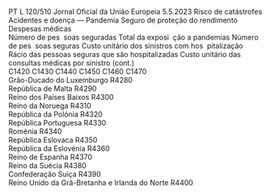 PT  L 120/510 Jornal Oficial da União Europeia 5.5.2023
 Risco de catástrofes Acidentes e doença — 
Pandemia  Seguro de proteção do rendimento  Despesas médicas  
Número de pes ­
soas seguradas  Total da exposi ­
ção a pandemias  Número de pes ­
soas seguras  Custo unitário dos 
sinistros com hos ­
pitalização  Rácio das pessoas 
seguras que são 
hospitalizadas  Custo unitário das 
consultas médicas 
por sinistro  (cont.)  
C1420  C1430  C1440  C1450  C1460  C1470  
Grão-Ducado do Luxemburgo  R4280  
República de Malta  R4290  
Reino dos Países Baixos  R4300  
Reino da Noruega  R4310  
República da Polónia  R4320  
República Portuguesa  R4330  
Roménia  R4340  
República Eslovaca  R4350  
República da Eslovénia  R4360  
Reino de Espanha  R4370  
Reino da Suécia  R4380  
Confederação Suíça  R4390  
Reino Unido da Grã-Bretanha e Irlanda do 
Norte  R4400